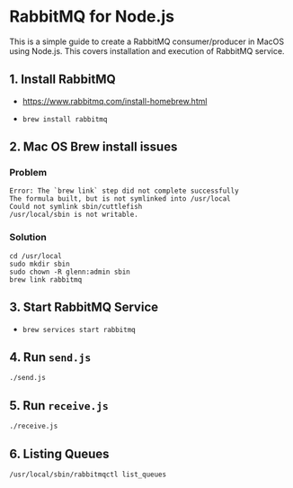 # RabbitMQ for Node.js
This is a simple guide to create a RabbitMQ consumer/producer in MacOS using Node.js. This covers installation and execution of RabbitMQ service.

## 1. Install RabbitMQ
- https://www.rabbitmq.com/install-homebrew.html

- `brew install rabbitmq`

## 2. Mac OS Brew install issues

### Problem
```
Error: The `brew link` step did not complete successfully
The formula built, but is not symlinked into /usr/local
Could not symlink sbin/cuttlefish
/usr/local/sbin is not writable.
```

### Solution
```
cd /usr/local
sudo mkdir sbin
sudo chown -R glenn:admin sbin
brew link rabbitmq
```

## 3. Start RabbitMQ Service
- `brew services start rabbitmq`

## 4. Run `send.js`
```
./send.js
```

## 5. Run `receive.js`
```
./receive.js
```

## 6. Listing Queues
```
/usr/local/sbin/rabbitmqctl list_queues
```